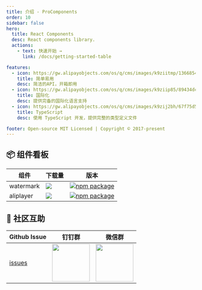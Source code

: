```yaml
---
title: 介绍 - ProComponents
order: 10
sidebar: false
hero:
  title: React Components
  desc: React components library.
  actions:
    - text: 快速开始 →
      link: /docs/getting-started-table

features:
  - icon: https://gw.alipayobjects.com/os/q/cms/images/k9ziitmp/13668549-b393-42a2-97c3-a6365ba87ac2_w96_h96.png
    title: 简单易用
    desc: 简洁的API，开箱即用
  - icon: https://gw.alipayobjects.com/os/q/cms/images/k9ziip85/89434dcf-5f1d-4362-9ce0-ab8012a85924_w96_h96.png
    title: 国际化
    desc: 提供完备的国际化语言支持
  - icon: https://gw.alipayobjects.com/os/q/cms/images/k9zij2bh/67f75d56-0d62-47d6-a8a5-dbd0cb79a401_w96_h96.png
    title: TypeScript
    desc: 使用 TypeScript 开发，提供完整的类型定义文件

footer: Open-source MIT Licensed | Copyright © 2017-present
---
```


## 📦 组件看板

| 组件 | 下载量 | 版本 |
| --- | --- | --- |
| watermark | [![](https://img.shields.io/npm/dw/@pansy/react-watermark.svg)](https://www.npmjs.com/package/@pansy/react-watermark) | [![npm package](https://img.shields.io/npm/v/@pansy/react-watermark.svg?style=flat-square?style=flat-square)](https://www.npmjs.com/package/@pansy/react-watermark) |
| aliplayer | [![](https://img.shields.io/npm/dw/@pansy/react-aliplayer.svg)](https://www.npmjs.com/package/@pansy/react-aliplayer) | [![npm package](https://img.shields.io/npm/v/@pansy/react-aliplayer.svg?style=flat-square?style=flat-square)](https://www.npmjs.com/package/@pansy/react-aliplayer) |

## 🌟 社区互助

| Github Issue                                      | 钉钉群                                                                                     | 微信群                                                                                   |
| ------------------------------------------------- | ------------------------------------------------------------------------------------------ | ---------------------------------------------------------------------------------------- |
| [issues](https://github.com/pansyjs/react-components/issues) | <img src="https://github.com/alitajs/alita/blob/master/public/dingding.png" width="100" /> | <img src="https://github.com/alitajs/alita/blob/master/public/wechat.png" width="100" /> |

